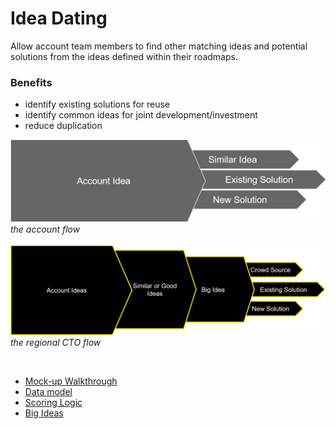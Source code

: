 # Idea Dating

Allow account team members to find other matching ideas and potential solutions from the ideas defined within their roadmaps.<br>

### Benefits

- identify existing solutions for reuse
- identify common ideas for joint development/investment
- reduce duplication


![image](images/AccountFlow.png)<br>
_the account flow_<br><br>
![image](images/rCTOFlow.png)<br>
_the regional CTO flow_


<br>

- [Mock-up Walkthrough](mocks/1.md)
- [Data model](datamodel.md)
- [Scoring Logic](Scoring.md)
- [Big Ideas](bigIdeas.md)